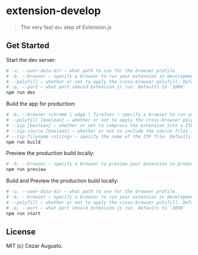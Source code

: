 # extension-develop

> The very fast `dev` step of Extension.js

## Get Started

Start the dev server:

```bash
# -u, --user-data-dir – what path to use for the browser profile.
# -b, --browser – specify a browser to run your extension in development mode
# --polyfill – whether or not to apply the cross-browser polyfill. Defaults to `true`
# -p, --port – what port should Extension.js run. Defaults to `3000`
npm run dev
```

Build the app for production:

```bash
# -b, --browser <chrome | edge | firefox> – specify a browser to run your extension in development mode
# --polyfill [boolean] – whether or not to apply the cross-browser polyfill. Defaults to `false`
# --zip [boolean] – whether or not to compress the extension into a ZIP file. Defaults to `false`
# --zip-source [boolean] – whether or not to include the source files in the ZIP file. Defaults to `false`
# --zip-filename <string> – specify the name of the ZIP file. Defaults to the extension name and version
npm run build
```

Preview the production build locally:

```bash
# -b, --browser – specify a browser to preview your extension in production mode
npm run preview
```

Build and Preview the production build locally:

```bash
# -u, --user-data-dir – what path to use for the browser profile.
# -b, --browser – specify a browser to run your extension in development mode
# --polyfill – whether or not to apply the cross-browser polyfill. Defaults to `true`
# -p, --port – what port should Extension.js run. Defaults to `3000`
npm run start
```

## License

MIT (c) Cezar Augusto.

